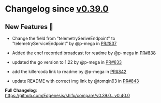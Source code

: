 # Changelog since [v0.39.0](https://github.com/Edgenesis/shifu/releases/tag/v0.39.0)

## New Features 🎉

* Change the field from "telemetrySeriveEndpoint" to "telemetryServiceEndpoint" by @p-mega in [PR#837](https://github.com/Edgenesis/shifu/pull/837)

* Added the cncf recorded broadcast for readme by @p-mega in [PR#838](https://github.com/Edgenesis/shifu/pull/838)

* updated the go version to 1.22 by @p-mega in [PR#833](https://github.com/Edgenesis/shifu/pull/833)

* add the killercoda link to readme by @p-mega in [PR#842](https://github.com/Edgenesis/shifu/pull/842)

* update README with correct img link by @tomqin93 in [PR#843](https://github.com/Edgenesis/shifu/pull/843)

**Full Changelog**: https://github.com/Edgenesis/shifu/compare/v0.39.0...v0.40.0